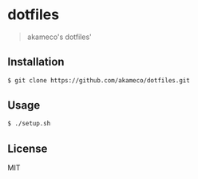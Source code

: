 # dotfiles
> akameco's dotfiles'

## Installation
```sh
$ git clone https://github.com/akameco/dotfiles.git 
```

## Usage
```sh
$ ./setup.sh
```

## License
MIT
